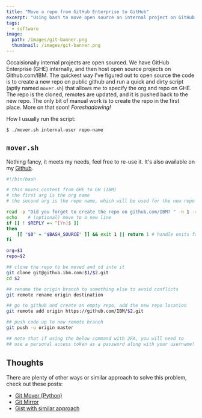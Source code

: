 ```yaml
---
title: "Move a repo from GitHub Enterprise to GitHub"
excerpt: "Using bash to move open source an internal project on GitHub Enterprise"
tags: 
  - software
image:
  path: /images/git-banner.png
  thumbnail: /images/git-banner.png
---
```


Occaisionally internal projects are open sourced. We have GitHub Enterprise (GHE) internally, and then host open source projects on Github.com/IBM. The quickest way I've figured out to open source the code is to create a new repo on public github and run a quick and dirty script (aptly named `mover.sh`) that allows me to specify the org and repo on GHE. The repo is the cloned, remotes are updated, and it is pushed back to the new repo. The only bit of manual work is to create the repo in the first place. More on that soon! *Foreshadowing!*

How I usually run the script:

```bash
$ ./mover.sh internal-user repo-name
```

## `mover.sh`

Nothing fancy, it meets my needs, feel free to re-use it. It's also available on my [Github](https://github.com/stevemart/junk_drawer/blob/master/mover.sh).

```bash
#!/bin/bash

# this moves content from GHE to GH (IBM)
# the first arg is the org name
# the second arg is the repo name, which will be used for the new repo as well

read -p "Did you forget to create the repo on github.com/IBM? " -n 1 -r
echo    # (optional) move to a new line
if [[ ! $REPLY =~ ^[Yn]$ ]]
then
    [[ "$0" = "$BASH_SOURCE" ]] && exit 1 || return 1 # handle exits from shell or function but don't exit interactive shell
fi

org=$1
repo=$2

## clone the repo to be moved and cd into it
git clone git@github.ibm.com:$1/$2.git
cd $2

## rename the origin branch to something else to avoid conflicts
git remote rename origin destination

## go to github and create an empty repo, add the new repo location
git remote add origin https://github.com/IBM/$2.git

## push code up to new remote branch
git push -u origin master

## note that if using the below command with 2FA, you will need to
## use a personal access token as a password along with your username!
```

## Thoughts

There are plenty of other ways or similar approach to solve this problem, check out these posts:

* [Git Mover (Python)](https://github.com/ahadik/git_mover)
* [Git Mirror](https://help.github.com/enterprise/2.2/admin/articles/moving-a-repository-from-github-com-to-github-enterprise)
* [Gist with similar approach](https://gist.github.com/niksumeiko/8972566)
